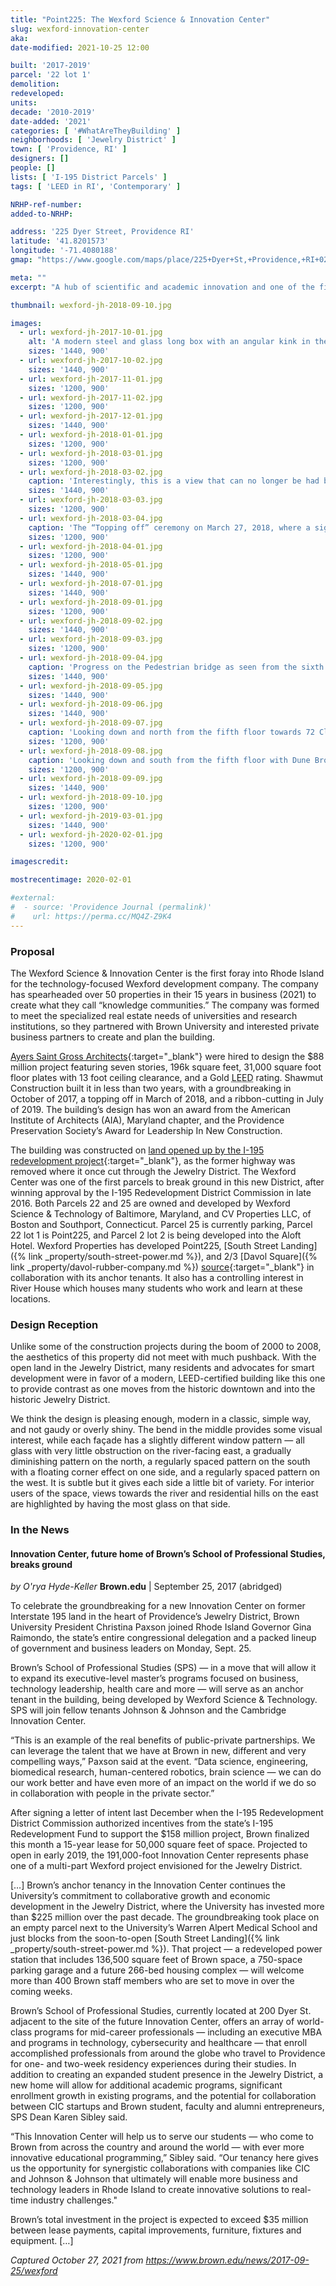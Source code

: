 ```yaml
---
title: "Point225: The Wexford Science & Innovation Center"
slug: wexford-innovation-center
aka:
date-modified: 2021-10-25 12:00

built: '2017-2019'
parcel: '22 lot 1'
demolition:
redeveloped:
units:
decade: '2010-2019'
date-added: '2021'
categories: [ '#WhatAreTheyBuilding' ]
neighborhoods: [ 'Jewelry District' ]
town: [ 'Providence, RI' ]
designers: []
people: []
lists: [ 'I-195 District Parcels' ]
tags: [ 'LEED in RI', 'Contemporary' ]

NRHP-ref-number:
added-to-NRHP:

address: '225 Dyer Street, Providence RI'
latitude: '41.8201573'
longitude: '-71.4080188'
gmap: "https://www.google.com/maps/place/225+Dyer+St,+Providence,+RI+02903/@41.8201573,-71.4080188,15z/data=!4m13!1m7!3m6!1s0x89e44515bb1f3ad9:0x32a107a554a713c0!2s225+Dyer+St,+Providence,+RI+02903!3b1!8m2!3d41.8201488!4d-71.4084323!3m4!1s0x89e44515bb1f3ad9:0x32a107a554a713c0!8m2!3d41.8201488!4d-71.4084323"

meta: ""
excerpt: "A hub of scientific and academic innovation and one of the first projects to break ground in the newly available I-195 District"

thumbnail: wexford-jh-2018-09-10.jpg

images:
  - url: wexford-jh-2017-10-01.jpg
    alt: 'A modern steel and glass long box with an angular kink in the middle. It is seven stories high with a large coverered entrance and a punctuation for a roof deck on the east-facing façade. The modern building is effecient up to a LEED Gold rating. '
    sizes: '1440, 900'
  - url: wexford-jh-2017-10-02.jpg
    sizes: '1440, 900'
  - url: wexford-jh-2017-11-01.jpg
    sizes: '1200, 900'
  - url: wexford-jh-2017-11-02.jpg
    sizes: '1200, 900'
  - url: wexford-jh-2017-12-01.jpg
    sizes: '1440, 900'
  - url: wexford-jh-2018-01-01.jpg
    sizes: '1200, 900'
  - url: wexford-jh-2018-03-01.jpg
    sizes: '1200, 900'
  - url: wexford-jh-2018-03-02.jpg
    caption: 'Interestingly, this is a view that can no longer be had because a new project occupies the greenspace in the foreground'
    sizes: '1440, 900'
  - url: wexford-jh-2018-03-03.jpg
    sizes: '1200, 900'
  - url: wexford-jh-2018-03-04.jpg
    caption: 'The “Topping off” ceremony on March 27, 2018, where a signed piece of iron went into place to signify that last bit of the top-most structure is in place'
    sizes: '1200, 900'
  - url: wexford-jh-2018-04-01.jpg
    sizes: '1200, 900'
  - url: wexford-jh-2018-05-01.jpg
    sizes: '1440, 900'
  - url: wexford-jh-2018-07-01.jpg
    sizes: '1440, 900'
  - url: wexford-jh-2018-09-01.jpg
    sizes: '1200, 900'
  - url: wexford-jh-2018-09-02.jpg
    sizes: '1440, 900'
  - url: wexford-jh-2018-09-03.jpg
    sizes: '1200, 900'
  - url: wexford-jh-2018-09-04.jpg
    caption: 'Progress on the Pedestrian bridge as seen from the sixth floor of the Wexford building'
    sizes: '1440, 900'
  - url: wexford-jh-2018-09-05.jpg
    sizes: '1440, 900'
  - url: wexford-jh-2018-09-06.jpg
    sizes: '1440, 900'
  - url: wexford-jh-2018-09-07.jpg
    caption: 'Looking down and north from the fifth floor towards 72 Clifford Street (left) and Nabsys at 60 Cliffird Street (center right) with foundation construction on the Garrahy Judicial Complex Parking Garage underway'
    sizes: '1200, 900'
  - url: wexford-jh-2018-09-08.jpg
    caption: 'Looking down and south from the fifth floor with Dune Brothers right below'
    sizes: '1200, 900'
  - url: wexford-jh-2018-09-09.jpg
    sizes: '1440, 900'
  - url: wexford-jh-2018-09-10.jpg
    sizes: '1200, 900'
  - url: wexford-jh-2019-03-01.jpg
    sizes: '1440, 900'
  - url: wexford-jh-2020-02-01.jpg
    sizes: '1200, 900'

imagescredit:

mostrecentimage: 2020-02-01

#external:
#  - source: 'Providence Journal (permalink)'
#    url: https://perma.cc/MQ4Z-Z9K4
---
```


### Proposal

The Wexford Science & Innovation Center is the first foray into Rhode Island for the technology-focused Wexford development company. The company has spearheaded over 50 properties in their 15 years in business (2021) to create what they call “knowledge communities.” The company was formed to meet the specialized real estate needs of universities and research institutions, so they partnered with Brown University and interested private business partners to create and plan the building.

[Ayers Saint Gross Architects](//ayerssaintgross.com/portfolio/providence-innovation-center/){:target="_blank"} were hired to design the $88 million project featuring seven stories, 196k square feet, 31,000 square foot floor plates with 13 foot ceiling clearance, and a Gold <abbr title="Leadership in Energy and Environmental Design (LEED)">LEED</abbr> rating. Shawmut Construction built it in less than two years, with a groundbreaking in October of 2017, a topping off in March of 2018, and a ribbon-cutting in July of 2019. The building’s design has won an award from the American Institute of Architects (<span class="abbr">AIA</span>), Maryland chapter, and the Providence Preservation Society’s Award for Leadership In New Construction.

The building was constructed on [land opened up by the I-195 redevelopment project](//www.195district.com/about/district-land/){:target="_blank"}, as the former highway was removed where it once cut through the Jewelry District. The Wexford Center was one of the first parcels to break ground in this new District, after winning approval by the I-195 Redevelopment District Commission in late 2016. Both Parcels 22 and 25 are owned and developed by Wexford Science & Technology of Baltimore, Maryland, and CV Properties LLC, of Boston and Southport, Connecticut. Parcel 25 is currently parking, Parcel 22 lot 1 is Point225, and Parcel 2 lot 2 is being developed into the Aloft Hotel. Wexford Properties has developed Point225, [South Street Landing]({% link _property/south-street-power.md %}), and 2/3 [Davol Square]({% link _property/davol-rubber-company.md %}) [source](//wexfordscitech.com/community/providence-innovation-design-district/){:target="_blank"} in collaboration with its anchor tenants. It also has a controlling interest in River House which houses many students who work and learn at these locations.


### Design Reception

Unlike some of the construction projects during the boom of 2000 to 2008, the aesthetics of this property did not meet with much pushback. With the open land in the Jewelry District, many residents and advocates for smart development were in favor of a modern, <span class="abbr">LEED</span>-certified building like this one to provide contrast as one moves from the historic downtown and into the historic Jewelry District.

We think the design is pleasing enough, modern in a classic, simple way, and not gaudy or overly shiny. The bend in the middle provides some visual interest, while each façade has a slightly different window pattern — all glass with very little obstruction on the river-facing east, a gradually diminishing pattern on the north, a regularly spaced pattern on the south with a floating corner effect on one side, and a regularly spaced pattern on the west. It is subtle but it gives each side a little bit of variety. For interior users of the space, views towards the river and residential hills on the east are highlighted by having the most glass on that side.


### In the News

#### Innovation Center, future home of Brown’s School of Professional Studies, breaks ground

_by O'rya Hyde-Keller_
**Brown.edu** | September 25, 2017 (abridged)

To celebrate the groundbreaking for a new Innovation Center on former Interstate 195 land in the heart of Providence’s Jewelry District, Brown University President Christina Paxson joined Rhode Island Governor Gina Raimondo, the state’s entire congressional delegation and a packed lineup of government and business leaders on Monday, Sept. 25.

Brown’s School of Professional Studies (SPS) — in a move that will allow it to expand its executive-level master’s programs focused on business, technology leadership, health care and more — will serve as an anchor tenant in the building, being developed by Wexford Science & Technology. SPS will join fellow tenants Johnson & Johnson and the Cambridge Innovation Center.

“This is an example of the real benefits of public-private partnerships. We can leverage the talent that we have at Brown in new, different and very compelling ways,” Paxson said at the event. “Data science, engineering, biomedical research, human-centered robotics, brain science — we can do our work better and have even more of an impact on the world if we do so in collaboration with people in the private sector.”

After signing a letter of intent last December when the I-195 Redevelopment District Commission authorized incentives from the state’s I-195 Redevelopment Fund to support the $158 million project, Brown finalized this month a 15-year lease for 50,000 square feet of space. Projected to open in early 2019, the 191,000-foot Innovation Center represents phase one of a multi-part Wexford project envisioned for the Jewelry District.

[…] Brown’s anchor tenancy in the Innovation Center continues the University’s commitment to collaborative growth and economic development in the Jewelry District, where the University has invested more than $225 million over the past decade. The groundbreaking took place on an empty parcel next to the University’s Warren Alpert Medical School and just blocks from the soon-to-open [South Street Landing]({% link _property/south-street-power.md %}). That project — a redeveloped power station that includes 136,500 square feet of Brown space, a 750-space parking garage and a future 266-bed housing complex — will welcome more than 400 Brown staff members who are set to move in over the coming weeks.

Brown’s School of Professional Studies, currently located at 200 Dyer St. adjacent to the site of the future Innovation Center, offers an array of world-class programs for mid-career professionals — including an executive MBA and programs in technology, cybersecurity and healthcare​ — that enroll accomplished professionals from around the globe who travel to Providence for one- and two-week residency experiences during their studies. In addition to creating an expanded student presence in the Jewelry District, a new home will allow for additional academic programs, significant enrollment growth in existing programs, and the potential for collaboration between CIC startups and Brown student, faculty and alumni entrepreneurs, SPS Dean Karen Sibley said.

“This Innovation Center will help us to serve our students — who come to Brown from across the country and around the world — with ever more innovative educational programming,” Sibley said. “Our tenancy here gives us the opportunity for synergistic collaborations with companies like CIC and Johnson & Johnson that ultimately will enable more business and technology leaders in Rhode Island to create innovative solutions to real-time industry challenges."

Brown’s total investment in the project is expected to exceed $35 million between lease payments, capital improvements, furniture, fixtures and equipment. […]

_Captured October 27, 2021 from https://www.brown.edu/news/2017-09-25/wexford_
